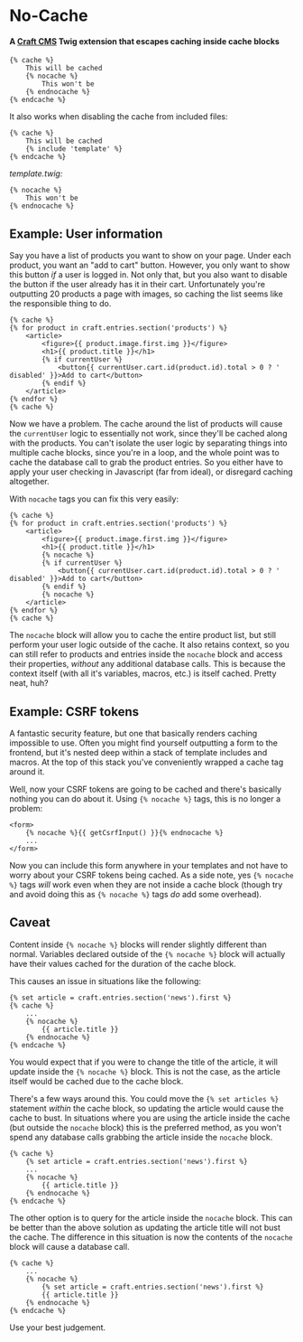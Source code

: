 # No-Cache

#### A [Craft CMS](http://craftcms.com) Twig extension that escapes caching inside cache blocks

```twig
{% cache %}
	This will be cached
	{% nocache %}
		This won't be
	{% endnocache %}
{% endcache %}
```

It also works when disabling the cache from included files:

```twig
{% cache %}
	This will be cached
	{% include 'template' %}
{% endcache %}
```

_template.twig:_
```twig
{% nocache %}
	This won't be
{% endnocache %}
```

## Example: User information

Say you have a list of products you want to show on your page. Under each product, you want an "add to cart" button. However, you only want to show this button _if_ a user is logged in. Not only that, but you also want to disable the button if the user already has it in their cart. Unfortunately you're outputting 20 products a page with images, so caching the list seems like the responsible thing to do.

```twig
{% cache %}
{% for product in craft.entries.section('products') %}
	<article>
		<figure>{{ product.image.first.img }}</figure>
		<h1>{{ product.title }}</h1>
		{% if currentUser %}
			<button{{ currentUser.cart.id(product.id).total > 0 ? ' disabled' }}>Add to cart</button>
		{% endif %}
	</article>
{% endfor %}
{% cache %}
```

Now we have a problem. The cache around the list of products will cause the `currentUser` logic to essentially not work, since they'll be cached along with the products. You can't isolate the user logic by separating things into multiple cache blocks, since you're in a loop, and the whole point was to cache the database call to grab the product entries. So you either have to apply your user checking in Javascript (far from ideal), or disregard caching altogether.

With `nocache` tags you can fix this very easily:

```twig
{% cache %}
{% for product in craft.entries.section('products') %}
	<article>
		<figure>{{ product.image.first.img }}</figure>
		<h1>{{ product.title }}</h1>
		{% nocache %}
		{% if currentUser %}
			<button{{ currentUser.cart.id(product.id).total > 0 ? ' disabled' }}>Add to cart</button>
		{% endif %}
		{% nocache %}
	</article>
{% endfor %}
{% cache %}
```

The `nocache` block will allow you to cache the entire product list, but still perform your user logic outside of the cache. It also retains context, so you can still refer to products and entries inside the `nocache` block and access their properties, _without_ any additional database calls. This is because the context itself (with all it's variables, macros, etc.) is itself cached. Pretty neat, huh?

## Example: CSRF tokens

A fantastic security feature, but one that basically renders caching impossible to use. Often you might find yourself outputting a form to the frontend, but it's nested deep within a stack of template includes and macros. At the top of this stack you've conveniently wrapped a cache tag around it.

Well, now your CSRF tokens are going to be cached and there's basically nothing you can do about it. Using `{% nocache %}` tags, this is no longer a problem:

```twig
<form>
	{% nocache %}{{ getCsrfInput() }}{% endnocache %}
	...
</form>
```

Now you can include this form anywhere in your templates and not have to worry about your CSRF tokens being cached. As a side note, yes `{% nocache %}` tags _will_ work even when they are not inside a cache block (though try and avoid doing this as `{% nocache %}` tags _do_ add some overhead).

## Caveat

Content inside `{% nocache %}` blocks will render slightly different than normal. Variables declared outside of the `{% nocache %}` block will actually have their values cached for the duration of the cache block.

This causes an issue in situations like the following:

```twig
{% set article = craft.entries.section('news').first %}
{% cache %}
	...
	{% nocache %}
		{{ article.title }}
	{% endnocache %}
{% endcache %}
```

You would expect that if you were to change the title of the article, it will update inside the `{% nocache %}` block. This is not the case, as the article itself would be cached due to the cache block.

There's a few ways around this. You could move the `{% set articles %}` statement _within_ the cache block, so updating the article would cause the cache to bust. In situations where you are using the article inside the cache (but outside the `nocache` block) this is the preferred method, as you won't spend any database calls grabbing the article inside the `nocache` block.

```twig
{% cache %}
	{% set article = craft.entries.section('news').first %}
	...
	{% nocache %}
		{{ article.title }}
	{% endnocache %}
{% endcache %}
```

The other option is to query for the article inside the `nocache` block. This can be better than the above solution as updating the article title will not bust the cache. The difference in this situation is now the contents of the `nocache` block will cause a database call.

```twig
{% cache %}
	...
	{% nocache %}
		{% set article = craft.entries.section('news').first %}
		{{ article.title }}
	{% endnocache %}
{% endcache %}
```

Use your best judgement.
